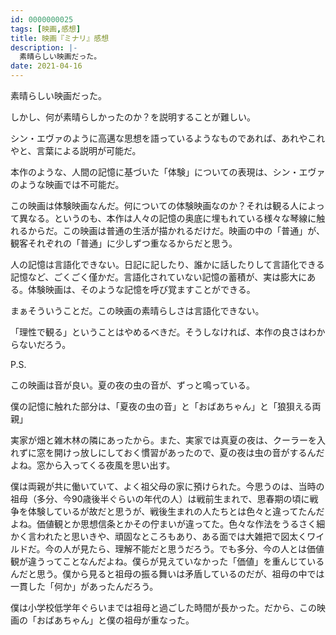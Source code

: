 ```yaml
---
id: 0000000025
tags: [映画,感想]
title: 映画『ミナリ』感想
description: |-
  素晴らしい映画だった。
date: 2021-04-16
---
```


素晴らしい映画だった。

しかし、何が素晴らしかったのか？を説明することが難しい。

シン・エヴァのように高邁な思想を語っているようなものであれば、あれやこれやと、言葉による説明が可能だ。

本作のような、人間の記憶に基づいた「体験」についての表現は、シン・エヴァのような映画では不可能だ。

この映画は体験映画なんだ。何についての体験映画なのか？それは観る人によって異なる。というのも、本作は人々の記憶の奥底に埋もれている様々な琴線に触れるからだ。この映画は普通の生活が描かれるだけだ。映画の中の「普通」が、観客それぞれの「普通」に少しずつ重なるからだと思う。

人の記憶は言語化できない。日記に記したり、誰かに話したりして言語化できる記憶など、ごくごく僅かだ。言語化されていない記憶の蓄積が、実は膨大にある。体験映画は、そのような記憶を呼び覚ますことができる。

まぁそういうことだ。この映画の素晴らしさは言語化できない。

「理性で観る」ということはやめるべきだ。そうしなければ、本作の良さはわからないだろう。

P.S.

この映画は音が良い。夏の夜の虫の音が、ずっと鳴っている。

僕の記憶に触れた部分は、「夏夜の虫の音」と「おばあちゃん」と「狼狽える両親」

実家が畑と雑木林の隣にあったから。また、実家では真夏の夜は、クーラーを入れずに窓を開けっ放しにしておく慣習があったので、夏の夜は虫の音がするんだよね。窓から入ってくる夜風を思い出す。

僕は両親が共に働いていて、よく祖父母の家に預けられた。今思うのは、当時の祖母（多分、今90歳後半ぐらいの年代の人）は戦前生まれで、思春期の頃に戦争を体験しているが故だと思うが、戦後生まれの人たちとは色々と違ってたんだよね。価値観とか思想信条とかその佇まいが違ってた。色々な作法をうるさく細かく言われたと思いきや、頑固なところもあり、ある面では大雑把で図太くワイルドだ。今の人が見たら、理解不能だと思うだろう。でも多分、今の人とは価値観が違うってことなんだよね。僕らが見えていなかった「価値」を重んじているんだと思う。僕から見ると祖母の振る舞いは矛盾しているのだが、祖母の中では一貫した「何か」があったんだろう。

僕は小学校低学年ぐらいまでは祖母と過ごした時間が長かった。だから、この映画の「おばあちゃん」と僕の祖母が重なった。